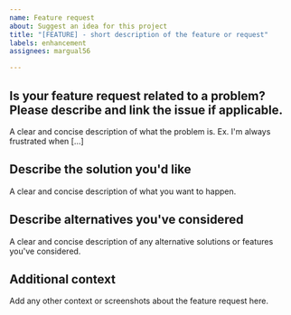 ```yaml
---
name: Feature request
about: Suggest an idea for this project
title: "[FEATURE] - short description of the feature or request"
labels: enhancement
assignees: margual56

---
```


## Is your feature request related to a problem? Please describe and link the issue if applicable.
A clear and concise description of what the problem is. Ex. I'm always frustrated when [...]

## Describe the solution you'd like
A clear and concise description of what you want to happen.

## Describe alternatives you've considered
A clear and concise description of any alternative solutions or features you've considered.

## Additional context
Add any other context or screenshots about the feature request here.
